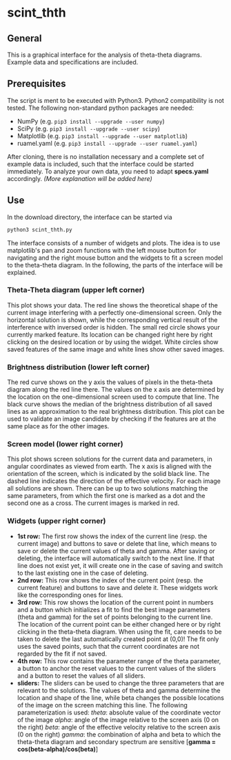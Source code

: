# scint_thth

## General
This is a graphical interface for the analysis of theta-theta diagrams. Example data and specifications are included.

## Prerequisites
The script is ment to be executed with Python3. Python2 compatibility is not tested. The following non-standard python packages are needed: 
* NumPy       (e.g. `pip3 install --upgrade --user numpy`)
* SciPy       (e.g. `pip3 install --upgrade --user scipy`)
* Matplotlib  (e.g. `pip3 install --upgrade --user matplotlib`)
* ruamel.yaml (e.g. `pip3 install --upgrade --user ruamel.yaml`)

After cloning, there is no installation necessary and a complete set of example data is included, such that the interface could be started immediately. To analyze your own data, you need to adapt __specs.yaml__ accordingly. _(More explanation will be added here)_

## Use
In the download directory, the interface can be started via
```python
python3 scint_thth.py
```
The interface consists of a number of widgets and plots. The idea is to use matplotlib's pan and zoom functions with the left mouse button for navigating and the right mouse button and the widgets to fit a screen model to the theta-theta diagram. In the following, the parts of the interface will be explained.

### Theta-Theta diagram (upper left corner)
This plot shows your data. The red line shows the theoretical shape of the current image interfering with a perfectly one-dimensional screen. Only the horizontal solution is shown, while the corresponding vertical result of the interference with inversed order is hidden. The small red circle shows your currently marked feature. Its location can be changed right here by right clicking on the desired location or by using the widget. White circles show saved features of the same image and white lines show other saved images.

### Brightness distribution (lower left corner)
The red curve shows on the y axis the values of pixels in the theta-theta diagram along the red line there. The values on the x axis are determined by the location on the one-dimensional screen used to compute that line. The black curve shows the median of the brightness distribution of all saved lines as an approximation to the real brightness distribution. This plot can be used to validate an image candidate by checking if the features are at the same place as for the other images.

### Screen model (lower right corner)
This plot shows screen solutions for the current data and parameters, in angular coordinates as viewed from earth. The x axis is aligned with the orientation of the screen, which is indicated by the solid black line. The dashed line indicates the direction of the effective velocity. For each image all solutions are shown. There can be up to two solutions matching the same parameters, from which the first one is marked as a dot and the second one as a cross. The current images is marked in red.

### Widgets (upper right corner)
* __1st row:__ The first row shows the index of the current line (resp. the current image) and buttons to save or delete that line, which means to save or delete the current values of theta and gamma. After saving or deleting, the interface will automatically switch to the next line. If that line does not exist yet, it will create one in the case of saving and switch to the last existing one in the case of deleting.
* __2nd row:__ This row shows the index of the current point (resp. the current feature) and buttons to save and delete it. These widgets work like the corresponding ones for lines.
* __3rd row:__ This row shows the location of the current point in numbers and a button which initializes a fit to find the best image parameters (theta and gamma) for the set of points belonging to the current line. The location of the current point can be either changed here or by right clicking in the theta-theta diagram. When using the fit, care needs to be taken to delete the last automatically created point at (0,0)! The fit only uses the saved points, such that the current coordinates are not regarded by the fit if not saved.
* __4th row:__ This row contains the parameter range of the theta parameter, a button to anchor the reset values to the current values of the sliders and a button to reset the values of all sliders.
* __sliders:__ The sliders can be used to change the three parameters that are relevant to the solutions. The values of theta and gamma determine the location and shape of the line, while beta changes the possible locations of the image on the screen matching this line. The following parameterization is used:
_theta_: absolute value of the coordinate vector of the image
_alpha_: angle of the image relative to the screen axis (0 on the right)
_beta_: angle of the effective velocity relative to the screen axis (0 on the right)
_gamma_: the combination of alpha and beta to which the theta-theta diagram and secondary spectrum are sensitive [__gamma = cos(beta-alpha)/cos(beta)__]

